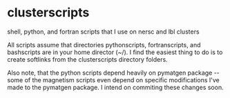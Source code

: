 clusterscripts
==============

shell, python, and fortran scripts that I use on nersc and lbl clusters

All scripts assume that directories pythonscripts, fortranscripts, and bashscripts are in your home director (~/). I find the easiest thing to do is to create softlinks from the clusterscripts directory folders.

Also note, that the python scripts depend heavily on pymatgen package -- some of the magnetism scripts even depend on specific modifications I've made to the pymatgen package. I intend on commiting these changes soon.
